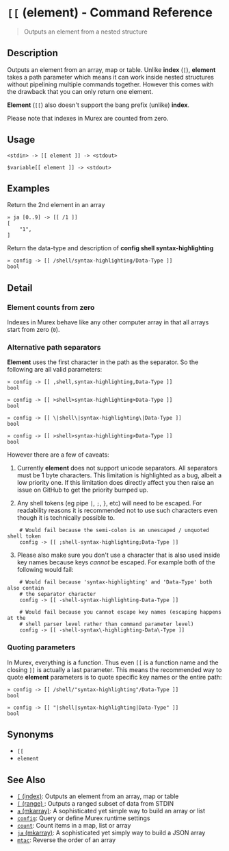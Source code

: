 # `[[` (element) - Command Reference

> Outputs an element from a nested structure

## Description

Outputs an element from an array, map or table. Unlike **index** (`[`),
**element** takes a path parameter which means it can work inside nested
structures without pipelining multiple commands together. However this
comes with the drawback that you can only return one element.

**Element** (`[[`) also doesn't support the bang prefix (unlike) **index**.

Please note that indexes in Murex are counted from zero.

## Usage

```
<stdin> -> [[ element ]] -> <stdout>

$variable[[ element ]] -> <stdout>
```

## Examples

Return the 2nd element in an array

```
» ja [0..9] -> [[ /1 ]]
[
    "1",
]
```

Return the data-type and description of **config shell syntax-highlighting**

```
» config -> [[ /shell/syntax-highlighting/Data-Type ]]
bool
```

## Detail

### Element counts from zero

Indexes in Murex behave like any other computer array in that all arrays
start from zero (`0`).

### Alternative path separators

**Element** uses the first character in the path as the separator. So the
following are all valid parameters:

```
» config -> [[ ,shell,syntax-highlighting,Data-Type ]]
bool

» config -> [[ >shell>syntax-highlighting>Data-Type ]]
bool

» config -> [[ \|shell\|syntax-highlighting\|Data-Type ]]
bool

» config -> [[ >shell>syntax-highlighting>Data-Type ]]
bool
```

However there are a few of caveats:

1. Currently **element** does not support unicode separators. All separators
   must be 1 byte characters. This limitation is highlighted as a bug, albeit
   a low priority one. If this limitation does directly affect you then raise
   an issue on GitHub to get the priority bumped up.

2. Any shell tokens (eg pipe `|`, `;`, `}`, etc) will need to be escaped. For
   readability reasons it is recommended not to use such characters even
   though it is technically possible to.

```
    # Would fail because the semi-colon is an unescaped / unquoted shell token
    config -> [[ ;shell-syntax-highlighting;Data-Type ]]
```

3. Please also make sure you don't use a character that is also used inside
   key names because keys _cannot_ be escaped. For example both of the
   following would fail:

```
    # Would fail because 'syntax-highlighting' and 'Data-Type' both also contain
    # the separator character
    config -> [[ -shell-syntax-highlighting-Data-Type ]]

    # Would fail because you cannot escape key names (escaping happens at the
    # shell parser level rather than command parameter level)
    config -> [[ -shell-syntax\-highlighting-Data\-Type ]]
```

### Quoting parameters

In Murex, everything is a function. Thus even `[[` is a function name and
the closing `]]` is actually a last parameter. This means the recommended way
to quote **element** parameters is to quote specific key names or the entire
path:

```
» config -> [[ /shell/"syntax-highlighting"/Data-Type ]]
bool

» config -> [[ "|shell|syntax-highlighting|Data-Type" ]]
bool
```

## Synonyms

* `[[`
* `element`


## See Also

* [`[` (index)](../commands/index.md):
  Outputs an element from an array, map or table
* [`[` (range) ](../commands/range.md):
  Outputs a ranged subset of data from STDIN
* [`a` (mkarray)](../commands/a.md):
  A sophisticated yet simple way to build an array or list
* [`config`](../commands/config.md):
  Query or define Murex runtime settings
* [`count`](../commands/count.md):
  Count items in a map, list or array
* [`ja` (mkarray)](../commands/ja.md):
  A sophisticated yet simply way to build a JSON array
* [`mtac`](../commands/mtac.md):
  Reverse the order of an array